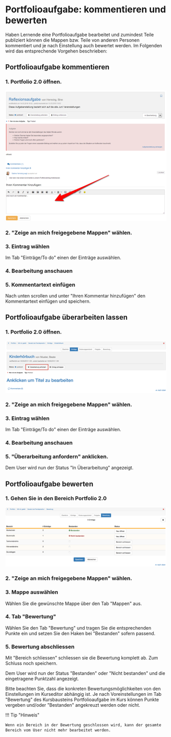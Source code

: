 #  Portfolioaufgabe: kommentieren und bewerten

Haben Lernende eine Portfolioaufgabe bearbeitet und zumindest Teile publiziert
können die Mappen bzw. Teile von anderen Personen kommentiert und je nach
Einstellung auch bewertet werden. Im Folgenden wird das entsprechende Vorgehen
beschrieben:

## Portfolioaufgabe kommentieren  
  
### 1. Portfolio 2.0 öffnen.

![](assets/portfolio_kommentieren.png)  
  
### 2. "Zeige an mich freigegebene Mappen" wählen.  
### 3. Eintrag wählen
Im Tab "Einträge/To do" einen der Einträge auswählen.  
### 4. Bearbeitung anschauen  
### 5. Kommentartext einfügen
Nach unten scrollen und unter "Ihren Kommentar hinzufügen" den Kommentartext einfügen und speichern.  
  
## Portfolioaufgabe überarbeiten lassen  
 
### 1. Portfolio 2.0 öffnen.

![](assets/pf_bewertung_ueberarbeitung_DE.png)  
  
### 2. "Zeige an mich freigegebene Mappen" wählen.  
### 3. Eintrag wählen
Im Tab "Einträge/To do" einen der Einträge auswählen.  
### 4.  Bearbeitung anschauen  
### 5. "Überarbeitung anfordern" anklicken.  

Dem User wird nun der Status "In Überarbeitung" angezeigt.  
  
## Portfolioaufgabe bewerten  
  
### 1. Gehen Sie in den Bereich Portfolio 2.0

![](assets/pf_bewertung_bewerten_DE.png)  
  
### 2. "Zeige an mich freigegebene Mappen" wählen.  
### 3. Mappe auswählen
Wählen Sie die gewünschte Mappe über den Tab "Mappen" aus.  
  
### 4. Tab "Bewertung"
Wählen Sie den Tab "Bewertung" und tragen Sie die entsprechenden Punkte ein und setzen Sie den Haken bei "Bestanden" sofern passend. 
### 5. Bewertung abschliessen  
 Mit "Bereich schliessen" schliessen sie die Bewertung komplett ab. Zum Schluss noch speichern.

Dem User wird nun der Status "Bestanden" oder "Nicht bestanden" und die eingetragene
Punktzahl angezeigt.  
  
Bitte beachten Sie, dass die konkreten Bewertungsmöglichkeiten von den Einstellungen im Kurseditor abhängig ist. Je nach Voreinstellungen im Tab "Bewertung" des Kursbausteins Portfolioaufgabe
im Kurs können Punkte vergeben und/oder "Bestanden" angekreuzt werden oder nicht. 

!!! Tip "Hinweis"

    Wenn ein Bereich in der Bewertung geschlossen wird, kann der gesamte Bereich vom User nicht mehr bearbeitet werden.

